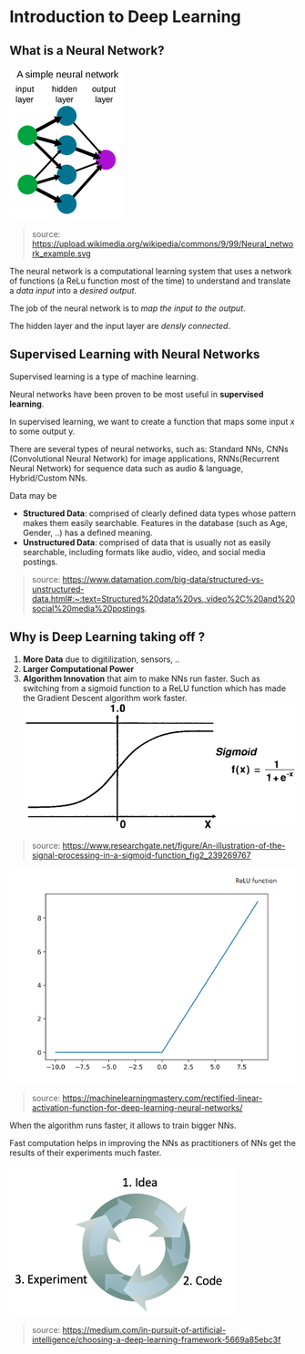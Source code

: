 # Introduction to Deep Learning

## What is a Neural Network?
![](../Images/neural-network.png)
>source: https://upload.wikimedia.org/wikipedia/commons/9/99/Neural_network_example.svg

The neural network is a computational learning system that uses a network of functions (a ReLu function most of the time) to understand and translate a *data input* into a *desired output*.

The job of the neural network is to *map the input to the output*.

The hidden layer and the input layer are *densly connected*.


## Supervised Learning with Neural Networks
Supervised learning is a type of machine learning.

Neural networks have been proven to be most useful in **supervised learning**.

In supervised learning, we want to create a function that maps some input x to some output y.

There are several types of neural networks, such as: Standard NNs, CNNs (Convolutional Neural Network) for image applications, 
RNNs(Recurrent Neural Network) for sequence data such as audio & language, Hybrid/Custom NNs.

Data may be
- **Structured Data**: comprised of clearly defined data types whose pattern makes them easily searchable. Features in the database (such as Age, Gender, ..) has a defined meaning.
- **Unstructured Data**: comprised of data that is usually not as easily searchable, including formats like audio, video, and social media postings.
>source: https://www.datamation.com/big-data/structured-vs-unstructured-data.html#:~:text=Structured%20data%20vs.,video%2C%20and%20social%20media%20postings.


## Why is Deep Learning taking off ?
1. **More Data** due to digitilization, sensors, ..
2. **Larger Computational Power** 
3. **Algorithm Innovation** that aim to make NNs run faster. Such as switching from a sigmoid function to a ReLU function which has made the Gradient Descent algorithm work faster.
![](../Images/sigmoid-function.png)
>source: https://www.researchgate.net/figure/An-illustration-of-the-signal-processing-in-a-sigmoid-function_fig2_239269767

![](../Images/relu-function.png)
>source: https://machinelearningmastery.com/rectified-linear-activation-function-for-deep-learning-neural-networks/

When the algorithm runs faster, it allows to train bigger NNs.

Fast computation helps in improving the NNs as practitioners of NNs get the results of their experiments much faster.

![](../Images/idea-code-exp.png)
>source: https://medium.com/in-pursuit-of-artificial-intelligence/choosing-a-deep-learning-framework-5669a85ebc3f